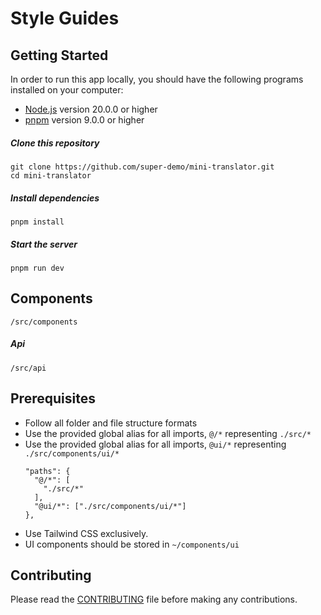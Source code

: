 # Style Guides

## Getting Started

In order to run this app locally, you should have the following programs installed on your computer:

- [Node.js](https://nodejs.org/) version 20.0.0 or higher
- [pnpm](https://yarnpkg.com/) version 9.0.0 or higher

##### Clone this repository

```
git clone https://github.com/super-demo/mini-translator.git
cd mini-translator
```

##### Install dependencies

```
pnpm install
```

##### Start the server

```
pnpm run dev
```

## Components

```
/src/components
```

##### Api

```
/src/api
```

## Prerequisites

- Follow all folder and file structure formats
- Use the provided global alias for all imports, `@/*` representing `./src/*`
- Use the provided global alias for all imports, `@ui/*` representing `./src/components/ui/*`
  ```
  "paths": {
    "@/*": [
      "./src/*"
    ],
    "@ui/*": ["./src/components/ui/*"]
  },
  ```
- Use Tailwind CSS exclusively.
- UI components should be stored in `~/components/ui`

## Contributing

Please read the [CONTRIBUTING](./CONTRIBUTING.md) file before making any contributions.
